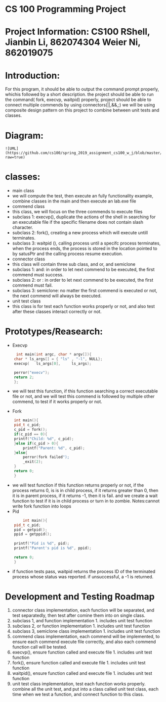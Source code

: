 # CS 100 Programming Project 
# Project Information: CS100 RShell, Jianbin Li, 862074304  Weier Ni,   862019075

# Introduction:
For this program, it should be able to output the command prompt properly, whichis followed by a short description. the project should be able to run the command( fork, execvp, waitpid) properly, project should be able to connect multiple commends by using connectors(||,&&,;) we will be using composite design pattern on this project to combine between unit tests and classes.
# Diagram:
    ![UML](https://github.com/cs100/spring_2019_assignment_cs100_w_j/blob/master/images/Design%20document.png?raw=true)


# classes:
* main class
 * we will compute the test, then execute an fully functionality example, combine classes in the main and then execute an lab.exe file
* commend class
 * this class, we will focus on the three commends to execute files
  * subclass 1: execvp(), duplicate the actions of the shell in searching for an executable file if the specific filename does not contain slash character.
  * subclass 2: fork(), creating a new process which will execute untill terminates.
  * subclass 3: waitpid (), calling process until a specifc process terminates, when the process ends, the process is stored in the location pointed to by satusPtr and the calling process resume execution.
* connector class
 * this class will contain three sub class, and or, and semiclone
  * subclass 1: and: in order to let next commend to be executed, the first commend must success.  	
  * subclass 2: or : in order to let next commend to be executed, the first commend must fail.
  * subclass 3: semiclone: no matter the first commend is executed or not, the next commend will always be executed. 
* unit test class 
 * this class is for test each function works properly or not, and also test after these classes interact correctly or not.

# Prototypes/Reasearch: 
* Execvp
```c++
	 int main(int argc, char * argv[]){
	char * ls_args[] = { "ls" , "-l", NULL};
	execvp(   ls_args[0],     ls_args);

	perror("execv");
	return 2;
	};
```	
* we will test this function, if this function searching a correct executable file or not, and we will test this commend is followed by multiple other commend, to test if it works properly or not. 


* Fork
```c++
   	int main(){
	pid_t c_pid;
	c_pid = fork();
	if(c_pid == 0){
	printf("Child: %d", c_pid);
	}else if(c_pid > 0){
		printf("Parent: %d", c_pid);
	}else{
		perror(fork failed");
		_exit(2);
	}
	return 0;
	}
```	
* we will test function if this function returns properly or not, if the process returns 0, is is in child process, if it returns greater than 0, then it is in parent process, if it returns -1, then it is fail. and we create a wait function to test if it is in child process or turn in to zombie. Notes:cannot write fork function into loops
* Pid
```c++
    	int main(){
	pid_t c_pid;
	pid = getpid();
	ppid = getppid();
	
	printf("Pid is %d", pid);
	printf("Parent's pid is	%d", ppid);
	
	return 0;
	}
```
* if function tests pass, waitpid returns the process ID of the terminated process whose status was reported. if unsuccessful, a -1 is returned.
# Development and Testing Roadmap
 1. connector class implementation, each function will be separated, and test separatedly, then test after comine them into on single class. 
  1. subclass 1, and function implementation 
	1. includes unit test function
  2. subclass 2, or function implementation
	1. includes unit test function 
  3. subclass 3, semiclone class implementation
	1. includes unit test function
 2. commend class implementation, each commend will be implemented, to ensure each commend execute file correctly, and also each commend function call will be tested.
  1. execvp(), ensure function called and execute file
  	1. includes unit test function 
  2. fork(), ensure function called and execute file
  	1. includes unit test function
  3. waitpid(), ensure function called and execute file
	1. includes unit test function 
 3.  unit test class implementation, test each function works properly. combine all the unit test, and put into a class called unit test class, each time when we test a function, and connect function to this class. 


